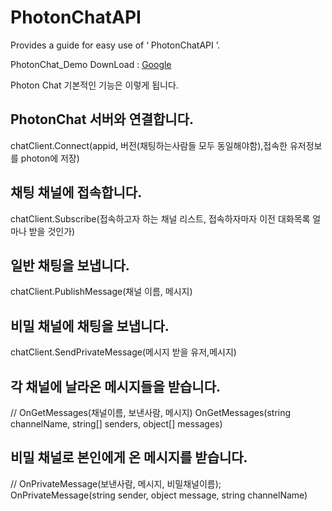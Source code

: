 # PhotonChatAPI
Provides a guide for easy use of ‘ PhotonChatAPI ’.


PhotonChat_Demo DownLoad : [Google](https://drive.google.com/file/d/0BzGm_WSvgeywanFTaU01cWJwU0k/view?usp=sharing)



Photon Chat 기본적인 기능은 이렇게 됩니다.


## PhotonChat 서버와 연결합니다.

chatClient.Connect(appid, 버전(채팅하는사람들 모두 동일해야함),접속한 유저정보를 photon에 저장)

## 채팅 채널에 접속합니다.

chatClient.Subscribe(접속하고자 하는 채널 리스트, 접속하자마자 이전 대화목록 얼마나 받을 것인가)

## 일반 채팅을 보냅니다.

chatClient.PublishMessage(채널 이름, 메시지)

## 비밀 채널에 채팅을 보냅니다.

chatClient.SendPrivateMessage(메시지 받을 유저,메시지)


## 각 채널에 날라온 메시지들을 받습니다.

// OnGetMessages(채널이름, 보낸사람, 메시지)
OnGetMessages(string channelName, string[] senders, object[] messages)

## 비밀 채널로 본인에게 온 메시지를 받습니다.

// OnPrivateMessage(보낸사람, 메시지, 비밀채널이름);
OnPrivateMessage(string sender, object message, string channelName)

